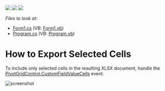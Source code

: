 <!-- default badges list -->
![](https://img.shields.io/endpoint?url=https://codecentral.devexpress.com/api/v1/VersionRange/128581955/21.2.3%2B)
[![](https://img.shields.io/badge/Open_in_DevExpress_Support_Center-FF7200?style=flat-square&logo=DevExpress&logoColor=white)](https://supportcenter.devexpress.com/ticket/details/E3886)
[![](https://img.shields.io/badge/📖_How_to_use_DevExpress_Examples-e9f6fc?style=flat-square)](https://docs.devexpress.com/GeneralInformation/403183)
<!-- default badges end -->
<!-- default file list -->
*Files to look at*:

* [Form1.cs](./CS/HowToExportSelectedCells/Form1.cs) (VB: [Form1.vb](./VB/HowToExportSelectedCells/Form1.vb))
* [Program.cs](./CS/HowToExportSelectedCells/Program.cs) (VB: [Program.vb](./VB/HowToExportSelectedCells/Program.vb))
<!-- default file list end -->
# How to Export Selected Cells

To include only selected cells in the resulting XLSX document, handle the [PivotGridControl.CustomFieldValueCells](https://docs.devexpress.com/WindowsForms/DevExpress.XtraPivotGrid.PivotGridControl.CustomFieldValueCells) event.

![screenshot](./images/screenshot.png)
